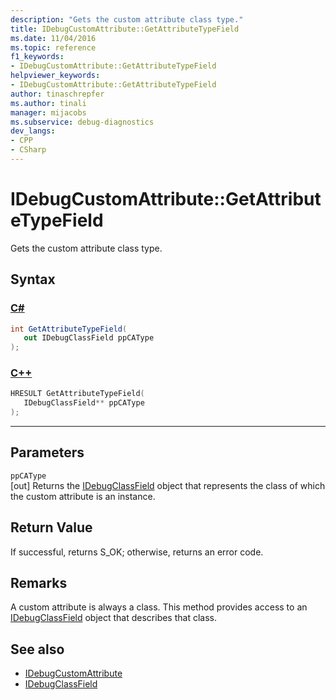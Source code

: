 ```yaml
---
description: "Gets the custom attribute class type."
title: IDebugCustomAttribute::GetAttributeTypeField
ms.date: 11/04/2016
ms.topic: reference
f1_keywords:
- IDebugCustomAttribute::GetAttributeTypeField
helpviewer_keywords:
- IDebugCustomAttribute::GetAttributeTypeField
author: tinaschrepfer
ms.author: tinali
manager: mijacobs
ms.subservice: debug-diagnostics
dev_langs:
- CPP
- CSharp
---
```

# IDebugCustomAttribute::GetAttributeTypeField

Gets the custom attribute class type.

## Syntax

### [C#](#tab/csharp)
```csharp
int GetAttributeTypeField(
   out IDebugClassField ppCAType
);
```
### [C++](#tab/cpp)
```cpp
HRESULT GetAttributeTypeField( 
   IDebugClassField** ppCAType
);
```
---

## Parameters
`ppCAType`\
[out] Returns the [IDebugClassField](../../../extensibility/debugger/reference/idebugclassfield.md) object that represents the class of which the custom attribute is an instance.

## Return Value
 If successful, returns S_OK; otherwise, returns an error code.

## Remarks
 A custom attribute is always a class. This method provides access to an [IDebugClassField](../../../extensibility/debugger/reference/idebugclassfield.md) object that describes that class.

## See also
- [IDebugCustomAttribute](../../../extensibility/debugger/reference/idebugcustomattribute.md)
- [IDebugClassField](../../../extensibility/debugger/reference/idebugclassfield.md)
